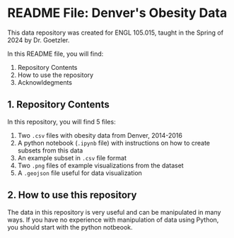 # README File: Denver's Obesity Data


This data repository was created for ENGL 105.015, taught in the Spring of 2024 by Dr. Goetzler. 

In this README file, you will find: 
1. Repository Contents
2. How to use the repository
3. Acknowldegments

## 1. Repository Contents

In this repository, you will find 5 files:
1. Two `.csv` files with obesity data from Denver, 2014-2016
2. A python notebook (`.ipynb` file) with instructions on how to create subsets from this data
3. An example subset in `.csv` file format
4. Two `.png` files of example visualizations from the dataset
5. A `.geojson` file useful for data visualization

## 2. How to use this repository

The data in this repository is very useful and can be manipulated in many ways. If you have no experience with manipulation of data using Python, you should start with the python notbeook.
